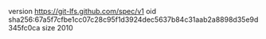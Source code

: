 version https://git-lfs.github.com/spec/v1
oid sha256:67a5f7cfbe1cc07c28c95f1d3924dec5637b84c31aab2a8898d35e9d345fc0ca
size 2010
